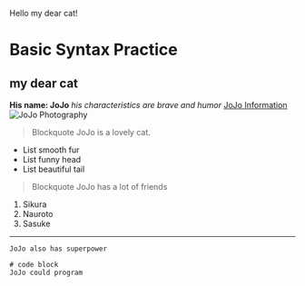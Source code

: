 Hello my dear cat!
# Basic Syntax Practice
## my dear cat
**His name: JoJo** 
*his characteristics are brave and humor*
[JoJo Information](https://jojo.fandom.com/wiki/Joseph_Joestar)
![JoJo Photography](https://static.wikia.nocookie.net/jjba/images/e/e8/JosephTequila.png/revision/latest?cb=20131018212210)
> Blockquote JoJo is a lovely cat.
* List smooth fur
* List funny head
* List beautiful tail
> Blockquote JoJo has a lot of friends
1. Sikura
2. Nauroto
3. Sasuke
---
`JoJo also has superpower`
```
# code block
JoJo could program
```

